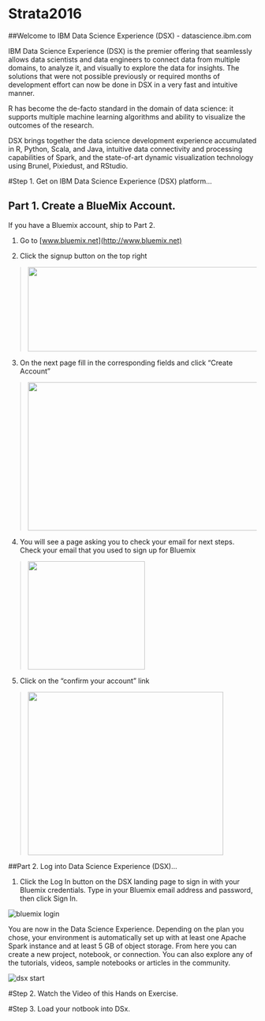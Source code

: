 # Strata2016
##Welcome to IBM Data Science Experience (DSX) - datascience.ibm.com

IBM Data Science Experience (DSX) is the premier offering that seamlessly allows data scientists and data engineers to connect data from multiple domains, to analyze it, and visually to explore the data for insights. The solutions that were not possible previously or required months of development effort can now be done in DSX in a very fast and intuitive manner.

R has become the de-facto standard in the domain of data science: it supports multiple machine learning algorithms and ability to visualize the outcomes of the research.

DSX brings together the data science development experience accumulated in R, Python, Scala, and Java, intuitive data connectivity and processing capabilities of Spark, and the state-of-art dynamic visualization technology using Brunel, Pixiedust, and RStudio.

#Step 1. Get on IBM Data Science Experience (DSX) platform...
## Part 1. Create a BlueMix Account.
If you have a Bluemix account, ship to Part 2.

1.  Go to [www.bluemix.net](http://www.bluemix.net)

2.  Click the signup button on the top right

 > <img src="./media/image2.png" width="624" height="171" />

3.  On the next page fill in the corresponding fields and click “Create Account”

 > <img src="./media/image3.png" width="624" height="300" />

4.  You will see a page asking you to check your email for next steps. Check your email that you used to sign up for Bluemix

 > <img src="./media/image4.png" width="237" height="219" />

5.  Click on the “confirm your account” link

 > <img src="./media/image5.png" width="396" height="330" />

##Part 2. Log into Data Science Experience (DSX)...

1. Click the Log In button on the DSX landing page to sign in with your Bluemix credentials. Type in your Bluemix email address and password, then click Sign In.

![bluemix login](https://github.com/ibmdataworks/datafirst/raw/master/datascientist/media/bluemixsignup2.png)

You are now in the Data Science Experience. Depending on the plan you chose, your environment is automatically set up with at least one Apache Spark instance and at least 5 GB of object storage.
From here you can create a new project, notebook, or connection. You can also explore any of the tutorials, videos, sample notebooks or articles in the community.

![dsx start](https://github.com/ibmdataworks/datafirst/raw/master/datascientist/media/dsxStart.png)

#Step 2. Watch the Video of this Hands on Exercise.


#Step 3. Load your notbook into DSx.


